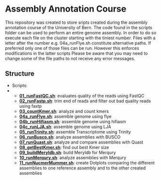 # Assembly Annotation Course

This repository was created to store sripts created during the assembly annotation course of the University of Bern. 
The code found in the scripts folder can be used to perform an entire genome assembly. In order to do so execute each file on the cluster starting with the tiniest number. Files with a letter after the number e.g. 04a_runFlye.sh constitute alternative paths. If preferred only one of those files can be run. However this enforces modifications in the latter scripts
Please be aware that you may need to change some of the file paths to not receive any error messages. 

## Structure

- Scripts:
- - **[01_runFastQC.sh](scripts/01_runFastQC.sh)**: evaluates quality of the reads using FastQC
  - **[02_runFastp.sh](scripts/02_runFastp.sh)**: trim end of reads and filter out bad quality reads using fastp
  - **[03_countKmer.sh](scripts/03_countKmer.sh)**: analyze and count kmers
  - **[04a_runFlye.sh](scripts/04a_runFlye.sh)**: assemble genome using flye
  - **[04b_runHifiasm.sh](scripts/04b_runHifiasm.sh)**: assemble genome using hifiasm
  - **[04c_runLJA.sh](scripts/04c_runLJA.sh)**: assemble genome using LJA
  - **[05_runTrinity.sh](scripts/05_runTrinity.sh)**: assemble Transcriptome using Trinity
  - **[06_runBusco.sh](scripts/06_runBusco.sh)**: analyze assemblies with BUSCO
  - **[07_runQuast.sh](scripts/07_runQuast.sh)**: analyze and compare assemblies with Quast
  - **[08_getBestKmer.sh](scripts/08_getBestKmer.sh)**: find out best Kmer size
  - **[09_buildMeryldb.sh](scripts/09_buildMeryldb.sh)**: build Meryldb for Merqury
  - **[10_runMerqury.sh](scripts/10_runMerqury.sh)**: analyze assemblies with Merqury
  - **[11_runNucmerMummer.sh](scripts/11_runNucmerMummer.sh)**: create Dotplots comparing the different assemblies to one reference assembly and to the other created assemblies
